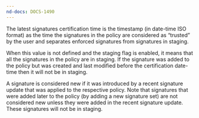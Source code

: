 ```yaml
---
nd-docs: DOCS-1490
---
```


The latest signatures certification time is the timestamp (in date-time ISO format) as the time the signatures in the policy are considered as “trusted” by the user and separates enforced signatures from signatures in staging.

When this value is not defined and the staging flag is enabled, it means that all the signatures in the policy are in staging. If the signature was added to the policy but was created and last modified before the certification date-time then it will not be in staging.

A signature is considered new if it was introduced by a recent signature update that was applied to the respective policy. Note that signatures that were added later to the policy (by adding a new signature set) are not considered new unless they were added in the recent signature update. These signatures will not be in staging.
